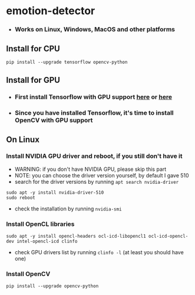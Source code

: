 # emotion-detector
* ### Works on Linux, Windows, MacOS and other platforms


## Install for CPU
```
pip install --upgrade tensorflow opencv-python
```


## Install for GPU

* ### First install Tensorflow with GPU support [here](https://medium.com/nerd-for-tech/installing-tensorflow-with-gpu-acceleration-on-linux-f3f55dd15a9) or [here](https://www.tensorflow.org/install/pip)
* ### Since you have installed Tensorflow, it's time to install OpenCV with GPU support

## On Linux

### Install NVIDIA GPU driver and reboot, if you still don't have it
* WARNING: if you don't have NVIDIA GPU, please skip this part
* NOTE: you can choose the driver version yourself, by default I gave 510
* search for the driver versions by running `apt search nvidia-driver`
```
sudo apt -y install nvidia-driver-510
sudo reboot
```
* check the installation by running `nvidia-smi`

### Install OpenCL libraries
```
sudo apt -y install opencl-headers ocl-icd-libopencl1 ocl-icd-opencl-dev intel-opencl-icd clinfo
```
* check GPU drivers list by running `clinfo -l` (at least you should have one)

### Install OpenCV
```
pip install --upgrade opencv-python
```
